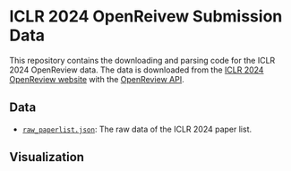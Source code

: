 # ICLR 2024 OpenReivew Submission Data

This repository contains the downloading and parsing code for the ICLR 2024 OpenReview data. The data is downloaded from the [ICLR 2024 OpenReview website](https://openreview.net/group?id=ICLR.cc/2024/Conference) with the [OpenReview API](https://docs.openreview.net/reference/api-v2/).

## Data
- [`raw_paperlist.json`](https://github.com/ranpox/iclr2024-openreview-submissions/releases/download/v0.1/raw_paperlist.json): The raw data of the ICLR 2024 paper list.


## Visualization
[](!assets/top_keywords.png)